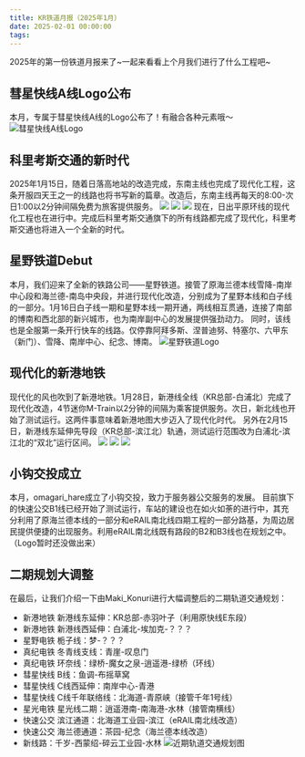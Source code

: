 ```yaml
---
title: KR铁道月报（2025年1月）
date: 2025-02-01 00:00:00
tags:
---
```

2025年的第一份铁道月报来了~一起来看看上个月我们进行了什么工程吧~
## 彗星快线A线Logo公布
本月，专属于彗星快线A线的Logo公布了！有融合各种元素哦～
![彗星快线A线Logo](https://r2-image.kivotosrailway.com/2025/02/17/67b20e14d2e42.png)

## 科里考斯交通的新时代
2025年1月15日，随着日落高地站的改造完成，东南主线也完成了现代化工程，这条开服四天王之一的线路也将书写新的篇章。改造后，东南主线再每天的8:00-次日1:00以2分钟间隔免费为旅客提供服务。
![](KS_1.png)
![](KS_2.png)
![](KS_3.png)
现在，日出平原环线的现代化工程也在进行中。完成后科里考斯交通旗下的所有线路都完成了现代化，科里考斯交通也将进入一个全新的时代。

## 星野铁道Debut
本月，我们迎来了全新的铁路公司——星野铁道。接管了原海兰德本线雪降-南岸中心段和海兰德-南岛中央段，并进行现代化改造，分别成为了星野本线和白子线的一部分。1月16日白子线一期和星野本线一期开通，两线相互贯通，连接了南部的博南和西北部的新兴城市，也为南岸副中心的发展提供强劲动力。
同时，该线也是全服第一条开行快车的线路。仅停靠阿拜多斯、涅普迪努、特塞尔、六甲东（新门）、雪降、南岸中心、纪念、博南。
![星野铁道Logo](https://r2-image.kivotosrailway.com/2025/01/14/6785481e73832.png)

## 现代化的新港地铁
现代化的风也吹到了新港地铁。1月28日，新港线全线（KR总部-白浦北）完成了现代化改造，4节迷你M-Train以2分钟的间隔为乘客提供服务。次日，新北线也开始了测试运行。这两件事意味着新港地图大步迈入了现代化时代。
另外在2月15日，新港线东延伸先导段（KR总部-滨江北）轨通，测试运行范围改为白浦北-滨江北的“双北”运行区间。
![](SK_1.png)
![](SK_2.png)
![](SK_3.png)

## 小钩交投成立
本月，omagari_hare成立了小钩交投，致力于服务器公交服务的发展。
目前旗下的快速公交B1线已经开始了测试运行，车站的建设也在如火如荼的进行中，其充分利用了原海兰德本线的一部分和eRAIL南北线四期工程的一部分路基，为周边居民提供便捷的出现服务。利用eRAIL南北线既有路段的B2和B3线也在规划之中。
（Logo暂时还没做出来）

## 二期规划大调整
在最后，让我们介绍一下由Maki_Konuri进行大幅调整后的二期轨道交通规划：
* 新港地铁 新港线东延伸：KR总部-赤羽叶子（利用原快线E东段）
* 新港地铁 新港线西延伸：白浦北-埃加克-？？？
* 星野电铁 栀子线：梦-？？？
* 真纪电铁 冬青线支线：青崖-叹息门
* 真纪电铁 环奈线：绿桥-魔女之泉-逍遥港-绿桥（环线）
* 彗星快线 B线：鱼调-布摇草窝
* 彗星快线 C线西延伸：南岸中心-青港
* 彗星快线 C线千年联络线：北海道-青原峡（接管千年1号线）
* 星光电铁 星光线二期：逍遥港南-南海港-水林（接管南横线）
* 快速公交 滨江通道：北海道工业园-滨江（eRAIL南北线改造）
* 快速公交 海兰德通道：茶园-纪念（海兰德本线改造）
* 新线路：千岁-西蒙绍-碎云工业园-水林
![近期轨道交通规划图](Map.png)

